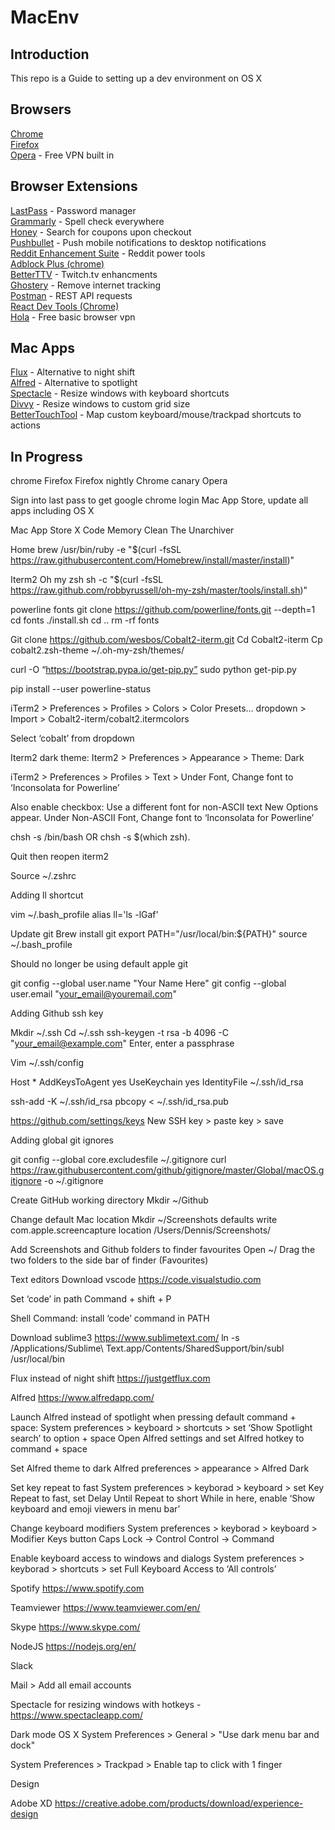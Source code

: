 # MacEnv

## Introduction
This repo is a Guide to setting up a dev environment on OS X  

## Browsers

[Chrome](https://www.google.com/chrome/browser/desktop/index.html)  
[Firefox](https://www.mozilla.org/en-US/firefox/desktop/)  
[Opera](http://www.opera.com/download) - Free VPN built in

## Browser Extensions

[LastPass](https://www.lastpass.com/) - Password manager  
[Grammarly](https://www.grammarly.com/) - Spell check everywhere  
[Honey](https://www.joinhoney.com/) - Search for coupons upon checkout  
[Pushbullet](https://www.pushbullet.com/) - Push mobile notifications to desktop notifications  
[Reddit Enhancement Suite](https://redditenhancementsuite.com/) - Reddit power tools  
[Adblock Plus (chrome)](https://chrome.google.com/webstore/detail/adblock-plus/cfhdojbkjhnklbpkdaibdccddilifddb)  
[BetterTTV](https://nightdev.com/betterttv/) - Twitch.tv enhancments  
[Ghostery](https://www.ghostery.com/) - Remove internet tracking  
[Postman](https://www.getpostman.com/) - REST API requests  
[React Dev Tools (Chrome)](https://chrome.google.com/webstore/detail/react-developer-tools/fmkadmapgofadopljbjfkapdkoienihi?hl=en)  
[Hola](https://hola.org/) - Free basic browser vpn  

## Mac Apps

[Flux](https://justgetflux.com/) - Alternative to night shift  
[Alfred](https://www.alfredapp.com/) - Alternative to spotlight  
[Spectacle](https://www.spectacleapp.com/) - Resize windows with keyboard shortcuts  
[Divvy](http://mizage.com/divvy/) - Resize windows to custom grid size  
[BetterTouchTool](https://www.boastr.net/) - Map custom keyboard/mouse/trackpad shortcuts to actions  


## In Progress

chrome
Firefox
Firefox nightly
Chrome canary
Opera


Sign into last pass to get google chrome login 
Mac App Store, update all apps including OS X

Mac App Store
	X Code
	Memory Clean
	The Unarchiver

Home brew
/usr/bin/ruby -e "$(curl -fsSL https://raw.githubusercontent.com/Homebrew/install/master/install)"


Iterm2
Oh my zsh
sh -c "$(curl -fsSL https://raw.github.com/robbyrussell/oh-my-zsh/master/tools/install.sh)"

powerline fonts
git clone https://github.com/powerline/fonts.git --depth=1
cd fonts
./install.sh
cd ..
rm -rf fonts


Git clone https://github.com/wesbos/Cobalt2-iterm.git
Cd Cobalt2-iterm
Cp cobalt2.zsh-theme ~/.oh-my-zsh/themes/

curl -O “https://bootstrap.pypa.io/get-pip.py”
sudo python get-pip.py


pip install --user powerline-status


iTerm2 > Preferences > Profiles > Colors > Color Presets… dropdown > Import > Cobalt2-iterm/cobalt2.itermcolors

Select ‘cobalt’ from dropdown

Iterm2 dark theme:
Iterm2 > Preferences > Appearance > Theme: Dark

iTerm2 > Preferences > Profiles > Text > Under Font, Change font to ‘Inconsolata for Powerline’ 

Also enable checkbox: Use a different font for non-ASCII text
New Options appear. Under Non-ASCII Font, Change font to ‘Inconsolata for Powerline’

chsh -s /bin/bash
OR chsh -s $(which zsh).


Quit then reopen iterm2

Source ~/.zshrc




Adding ll shortcut

vim ~/.bash_profile
alias ll='ls -lGaf'


Update git
Brew install git
export PATH="/usr/local/bin:${PATH}"
source ~/.bash_profile

Should no longer be using default apple git

git config --global user.name "Your Name Here"
git config --global user.email "your_email@youremail.com"


Adding Github ssh key

Mkdir ~/.ssh
Cd ~/.ssh
ssh-keygen -t rsa -b 4096 -C "your_email@example.com"
Enter, enter a passphrase

Vim ~/.ssh/config

Host *
 AddKeysToAgent yes
 UseKeychain yes
 IdentityFile ~/.ssh/id_rsa

ssh-add -K ~/.ssh/id_rsa
pbcopy < ~/.ssh/id_rsa.pub

https://github.com/settings/keys
New SSH key > paste key > save


Adding global git ignores

git config --global core.excludesfile ~/.gitignore
curl https://raw.githubusercontent.com/github/gitignore/master/Global/macOS.gitignore -o ~/.gitignore

Create GitHub working directory
Mkdir ~/Github

Change default Mac location
Mkdir ~/Screenshots
defaults write com.apple.screencapture location /Users/Dennis/Screenshots/

Add Screenshots and Github folders to finder favourites
Open ~/
Drag the two folders to the side bar of finder (Favourites) 



Text editors
Download vscode https://code.visualstudio.com

Set ‘code’ in path
Command + shift + P

Shell Command: install ‘code’ command in PATH


Download sublime3 https://www.sublimetext.com/
ln -s /Applications/Sublime\ Text.app/Contents/SharedSupport/bin/subl /usr/local/bin

Flux instead of night shift
https://justgetflux.com

Alfred
https://www.alfredapp.com/

Launch Alfred instead of spotlight when pressing default command + space:
System preferences > keyboard > shortcuts > set ‘Show Spotlight search’ to option + space
Open Alfred settings and set Alfred hotkey to command + space

Set Alfred theme to dark
Alfred preferences > appearance > Alfred Dark 


Set key repeat to fast
System preferences > keyborad > keyboard > set Key Repeat to fast, set Delay Until Repeat to short
While in here, enable ‘Show keyboard and emoji viewers in menu bar’


Change keyboard modifiers
System preferences > keyborad > keyboard > Modifier Keys button
Caps Lock -> Control
Control -> Command

Enable keyboard access to windows and dialogs
System preferences > keyborad > shortcuts > set Full Keyboard Access to ‘All controls’


Spotify https://www.spotify.com

Teamviewer https://www.teamviewer.com/en/

Skype https://www.skype.com/

NodeJS https://nodejs.org/en/

Slack

Mail > Add all email accounts

Spectacle for resizing windows with hotkeys - https://www.spectacleapp.com/


Dark mode OS X
System Preferences > General > "Use dark menu bar and dock"

System Preferences > Trackpad > Enable tap to click with 1 finger




Design

Adobe XD https://creative.adobe.com/products/download/experience-design